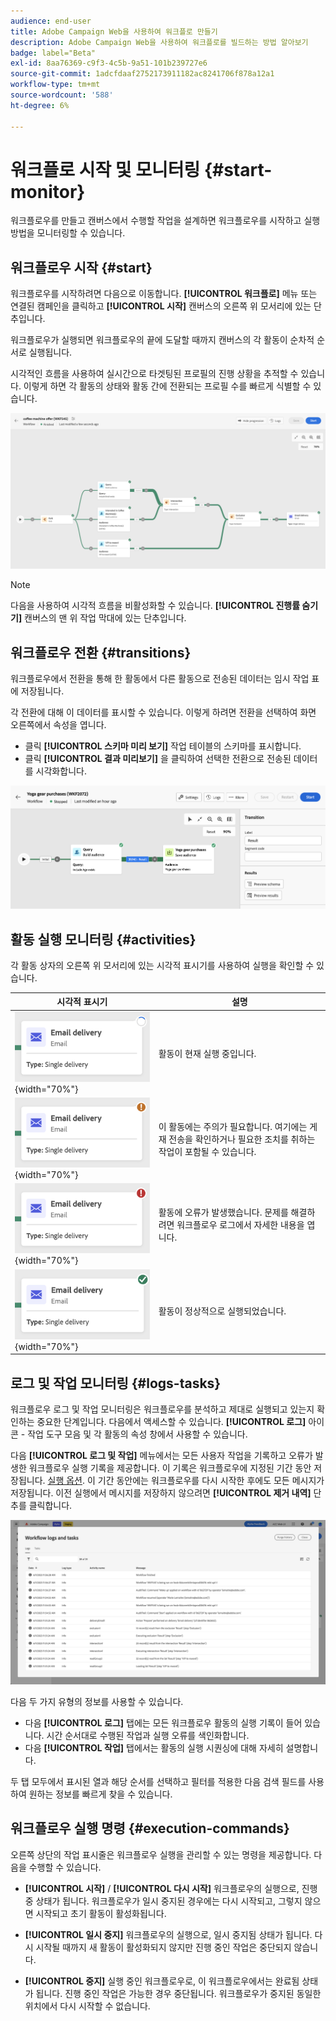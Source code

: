```yaml
---
audience: end-user
title: Adobe Campaign Web을 사용하여 워크플로 만들기
description: Adobe Campaign Web을 사용하여 워크플로를 빌드하는 방법 알아보기
badge: label="Beta"
exl-id: 8aa76369-c9f3-4c5b-9a51-101b239727e6
source-git-commit: 1adcfdaaf2752173911182ac8241706f878a12a1
workflow-type: tm+mt
source-wordcount: '588'
ht-degree: 6%

---
```


# 워크플로 시작 및 모니터링 {#start-monitor}

워크플로우를 만들고 캔버스에서 수행할 작업을 설계하면 워크플로우를 시작하고 실행 방법을 모니터링할 수 있습니다.

## 워크플로우 시작 {#start}

워크플로우를 시작하려면 다음으로 이동합니다. **[!UICONTROL 워크플로]** 메뉴 또는 연결된 캠페인을 클릭하고 **[!UICONTROL 시작]** 캔버스의 오른쪽 위 모서리에 있는 단추입니다.

워크플로우가 실행되면 워크플로우의 끝에 도달할 때까지 캔버스의 각 활동이 순차적 순서로 실행됩니다.

시각적인 흐름을 사용하여 실시간으로 타겟팅된 프로필의 진행 상황을 추적할 수 있습니다. 이렇게 하면 각 활동의 상태와 활동 간에 전환되는 프로필 수를 빠르게 식별할 수 있습니다.

![](assets/workflow-execution.png)

>[!NOTE]
>
>다음을 사용하여 시각적 흐름을 비활성화할 수 있습니다. **[!UICONTROL 진행률 숨기기]** 캔버스의 맨 위 작업 막대에 있는 단추입니다.

## 워크플로우 전환 {#transitions}

워크플로우에서 전환을 통해 한 활동에서 다른 활동으로 전송된 데이터는 임시 작업 표에 저장됩니다.

각 전환에 대해 이 데이터를 표시할 수 있습니다. 이렇게 하려면 전환을 선택하여 화면 오른쪽에서 속성을 엽니다.

* 클릭 **[!UICONTROL 스키마 미리 보기]** 작업 테이블의 스키마를 표시합니다.
* 클릭 **[!UICONTROL 결과 미리보기]** 을 클릭하여 선택한 전환으로 전송된 데이터를 시각화합니다.

![](assets/transition.png)

## 활동 실행 모니터링 {#activities}

각 활동 상자의 오른쪽 위 모서리에 있는 시각적 표시기를 사용하여 실행을 확인할 수 있습니다.

| 시각적 표시기 | 설명 |
|-----|------------|
| ![](assets/activity-status-pending.png){width="70%"} | 활동이 현재 실행 중입니다. |
| ![](assets/activity-status-orange.png){width="70%"} | 이 활동에는 주의가 필요합니다. 여기에는 게재 전송을 확인하거나 필요한 조치를 취하는 작업이 포함될 수 있습니다. |
| ![](assets/activity-status-red.png){width="70%"} | 활동에 오류가 발생했습니다. 문제를 해결하려면 워크플로우 로그에서 자세한 내용을 엽니다. |
| ![](assets/activity-status-green.png){width="70%"} | 활동이 정상적으로 실행되었습니다. |

## 로그 및 작업 모니터링 {#logs-tasks}

워크플로우 로그 및 작업 모니터링은 워크플로우를 분석하고 제대로 실행되고 있는지 확인하는 중요한 단계입니다. 다음에서 액세스할 수 있습니다. **[!UICONTROL 로그]** 아이콘 - 작업 도구 모음 및 각 활동의 속성 창에서 사용할 수 있습니다.

다음 **[!UICONTROL 로그 및 작업]** 메뉴에서는 모든 사용자 작업을 기록하고 오류가 발생한 워크플로우 실행 기록을 제공합니다. 이 기록은 워크플로우에 지정된 기간 동안 저장됩니다. [실행 옵션](workflow-settings.md). 이 기간 동안에는 워크플로우를 다시 시작한 후에도 모든 메시지가 저장됩니다. 이전 실행에서 메시지를 저장하지 않으려면 **[!UICONTROL 제거 내역]** 단추를 클릭합니다.

![](assets/workflow-logs.png)

다음 두 가지 유형의 정보를 사용할 수 있습니다.

* 다음 **[!UICONTROL 로그]** 탭에는 모든 워크플로우 활동의 실행 기록이 들어 있습니다. 시간 순서대로 수행된 작업과 실행 오류를 색인화합니다.
* 다음 **[!UICONTROL 작업]** 탭에서는 활동의 실행 시퀀싱에 대해 자세히 설명합니다.

두 탭 모두에서 표시된 열과 해당 순서를 선택하고 필터를 적용한 다음 검색 필드를 사용하여 원하는 정보를 빠르게 찾을 수 있습니다.

## 워크플로우 실행 명령 {#execution-commands}

오른쪽 상단의 작업 표시줄은 워크플로우 실행을 관리할 수 있는 명령을 제공합니다. 다음을 수행할 수 있습니다.

* **[!UICONTROL 시작]** / **[!UICONTROL 다시 시작]** 워크플로우의 실행으로, 진행 중 상태가 됩니다. 워크플로우가 일시 중지된 경우에는 다시 시작되고, 그렇지 않으면 시작되고 초기 활동이 활성화됩니다.

* **[!UICONTROL 일시 중지]** 워크플로우의 실행으로, 일시 중지됨 상태가 됩니다. 다시 시작될 때까지 새 활동이 활성화되지 않지만 진행 중인 작업은 중단되지 않습니다.

* **[!UICONTROL 중지]** 실행 중인 워크플로우로, 이 워크플로우에서는 완료됨 상태가 됩니다. 진행 중인 작업은 가능한 경우 중단됩니다. 워크플로우가 중지된 동일한 위치에서 다시 시작할 수 없습니다.
